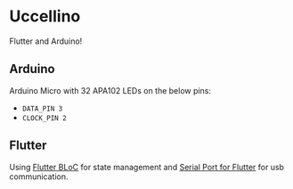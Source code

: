 # Uccellino

Flutter and Arduino!

## Arduino

Arduino Micro with 32 APA102 LEDs on the below pins:
- `DATA_PIN 3`
- `CLOCK_PIN 2`

## Flutter

Using [Flutter BLoC](https://pub.dev/packages/flutter_bloc) for state management and [Serial Port for Flutter](https://pub.dev/packages/flutter_libserialport) for usb communication.
